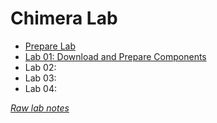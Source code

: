# Chimera Lab

* [Prepare Lab](00_prepare_lab.md)
* [Lab 01: Download and Prepare Components](01_download_and_prepare_components.md)
* Lab 02: 
* Lab 03:
* Lab 04:

_[Raw lab notes](lab_log.md)_
